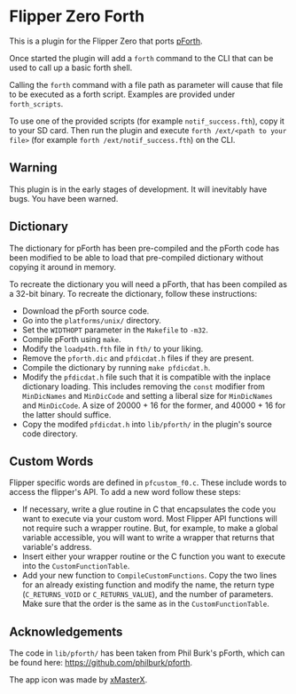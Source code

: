 # Flipper Zero Forth

This is a plugin for the Flipper Zero that ports
[pForth](https://github.com/philburk/pforth).

Once started the plugin will add a `forth` command to the CLI that can be used
to call up a basic forth shell.

Calling the `forth` command with a file path as parameter will cause that file
to be executed as a forth script. Examples are provided under `forth_scripts`.

To use one of the provided scripts (for example `notif_success.fth`), copy it
to your SD card. Then run the plugin and execute `forth /ext/<path to your
file>` (for example `forth /ext/notif_success.fth`) on the CLI.

## Warning

This plugin is in the early stages of development. It will inevitably have
bugs. You have been warned.

## Dictionary

The dictionary for pForth has been pre-compiled and the pForth code has been
modified to be able to load that pre-compiled dictionary without copying it
around in memory.

To recreate the dictionary you will need a pForth, that has been compiled as a
32-bit binary. To recreate the dictionary, follow these instructions:

- Download the pForth source code.
- Go into the `platforms/unix/` directory.
- Set the `WIDTHOPT` parameter in the `Makefile` to `-m32`.
- Compile pForth using `make`.
- Modify the `loadp4th.fth` file in `fth/` to your liking.
- Remove the `pforth.dic` and `pfdicdat.h` files if they are present.
- Compile the dictionary by running `make pfdicdat.h`.
- Modify the `pfdicdat.h` file such that it is compatible with the inplace
  dictionary loading. This includes removing the `const` modifier from
  `MinDicNames` and `MinDicCode` and setting a liberal size for `MinDicNames`
  and `MinDicCode`. A size of 20000 + 16 for the former, and 40000 + 16 for the
  latter should suffice.
- Copy the modifed `pfdicdat.h` into `lib/pforth/` in the plugin's source code
  directory.

## Custom Words

Flipper specific words are defined in `pfcustom_f0.c`. These include words to
access the flipper's API. To add a new word follow these steps:

- If necessary, write a glue routine in C that encapsulates the code you want
  to execute via your custom word. Most Flipper API functions will not require
  such a wrapper routine. But, for example, to make a global variable
  accessible, you will want to write a wrapper that returns that variable's
  address.
- Insert either your wrapper routine or the C function you want to execute into
  the `CustomFunctionTable`.
- Add your new function to `CompileCustomFunctions`. Copy the two lines for an
  already existing function and modify the name, the return type
  (`C_RETURNS_VOID` or `C_RETURNS_VALUE`), and the number of parameters. Make
  sure that the order is the same as in the `CustomFunctionTable`.

## Acknowledgements

The code in `lib/pforth/` has been taken from Phil Burk's pForth, which can be
found here: https://github.com/philburk/pforth.

The app icon was made by [xMasterX](https://github.com/xMasterX).
